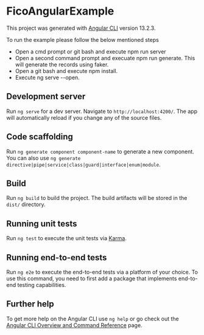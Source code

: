 # FicoAngularExample

This project was generated with [Angular CLI](https://github.com/angular/angular-cli) version 13.2.3.

To run the example please follow the below mentioned steps
 - Open a cmd prompt or git bash and execute npm run server
 - Open a second command prompt and execuate npm run generate. This will generate the records using faker.
 - Open a git bash and execute npm install.
 - Execute ng serve --open.

## Development server

Run `ng serve` for a dev server. Navigate to `http://localhost:4200/`. The app will automatically reload if you change any of the source files.

## Code scaffolding

Run `ng generate component component-name` to generate a new component. You can also use `ng generate directive|pipe|service|class|guard|interface|enum|module`.

## Build

Run `ng build` to build the project. The build artifacts will be stored in the `dist/` directory.

## Running unit tests

Run `ng test` to execute the unit tests via [Karma](https://karma-runner.github.io).

## Running end-to-end tests

Run `ng e2e` to execute the end-to-end tests via a platform of your choice. To use this command, you need to first add a package that implements end-to-end testing capabilities.

## Further help

To get more help on the Angular CLI use `ng help` or go check out the [Angular CLI Overview and Command Reference](https://angular.io/cli) page.
